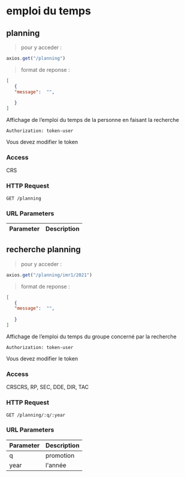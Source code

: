 # emploi du temps

## planning
> pour y acceder :

```javascript
axios.get("/planning")
```
> format de reponse :

```json
[
   {
   "message":  "",
     
   }
]
```
Affichage de l’emploi du temps de la personne en faisant la recherche


`Authorization: token-user`

<aside class=notice>
Vous devez modifier le token
</aside>


### Access
CRS

### HTTP Request

`GET /planning`

### URL Parameters
Parameter | Description
--------- | -----------





##  recherche planning
> pour y acceder :

```javascript
axios.get("/planning/imr1/2021")
```
> format de reponse :

```json
[
   {
   "message":  "",
     
   }
]
```
Affichage de l’emploi du temps du groupe concerné par la recherche



`Authorization: token-user`

<aside class=notice>
Vous devez modifier le token
</aside>


### Access
CRSCRS,
RP,
SEC, 
DDE,
DIR, 
TAC

### HTTP Request

`GET /planning/:q/:year`

### URL Parameters
Parameter | Description
--------- | -----------
q | promotion
year | l'année



